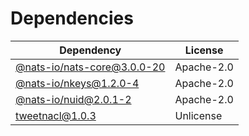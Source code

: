 # Dependencies

| Dependency                                                        | License    |
| ----------------------------------------------------------------- | ---------- |
| [@nats-io/nats-core@3.0.0-20](https://github.com/nats-io/nats.js) | Apache-2.0 |
| [@nats-io/nkeys@1.2.0-4](https://github.com/nats-io/nkeys.js)     | Apache-2.0 |
| [@nats-io/nuid@2.0.1-2](https://github.com/nats-io/nuid.js)       | Apache-2.0 |
| [tweetnacl@1.0.3](https://github.com/dchest/tweetnacl-js)         | Unlicense  |
